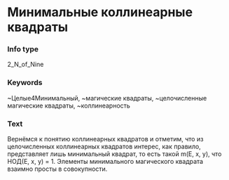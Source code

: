 # Минимальные коллинеарные квадраты
### Info type
2_N_of_Nine
### Keywords
~Целые4Минимальный, ~магические квадраты, ~целочисленные магические квадраты, ~коллинеарность
### Text
Вернёмся к понятию коллинеарных квадратов и отметим, что из целочисленных коллинеарных квадратов интерес, как правило, представляет лишь минимальный квадрат, то есть такой m(E, x, y), что НОД(E, x, y) = 1. Элементы минимального магического квадрата взаимно просты в совокупности.
```
